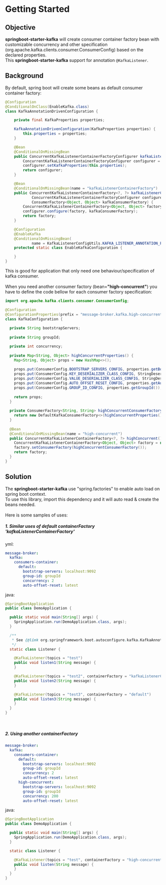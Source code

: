 # Getting Started

## Objective
<b>springboot-starter-kafka</b> will create consumer container factory bean with 
customizable concurrency and other specification (org.apache.kafka.clients.consumer.ConsumerConfig) based on the declared properties.
<br/>
This <b>springboot-starter-kafka</b> support for annotation <code>@KafkaListener</code>.<br/>

## Background
By default, spring boot will create some beans as default consumer container factory:
```java
@Configuration
@ConditionalOnClass(EnableKafka.class)
class KafkaAnnotationDrivenConfiguration {

	private final KafkaProperties properties;

	KafkaAnnotationDrivenConfiguration(KafkaProperties properties) {
		this.properties = properties;
	}

	@Bean
	@ConditionalOnMissingBean
	public ConcurrentKafkaListenerContainerFactoryConfigurer kafkaListenerContainerFactoryConfigurer() {
		ConcurrentKafkaListenerContainerFactoryConfigurer configurer = new ConcurrentKafkaListenerContainerFactoryConfigurer();
		configurer.setKafkaProperties(this.properties);
		return configurer;
	}

	@Bean
	@ConditionalOnMissingBean(name = "kafkaListenerContainerFactory")
	public ConcurrentKafkaListenerContainerFactory<?, ?> kafkaListenerContainerFactory(
			ConcurrentKafkaListenerContainerFactoryConfigurer configurer,
			ConsumerFactory<Object, Object> kafkaConsumerFactory) {
		ConcurrentKafkaListenerContainerFactory<Object, Object> factory = new ConcurrentKafkaListenerContainerFactory<Object, Object>();
		configurer.configure(factory, kafkaConsumerFactory);
		return factory;
	}

	@Configuration
	@EnableKafka
	@ConditionalOnMissingBean(
			name = KafkaListenerConfigUtils.KAFKA_LISTENER_ANNOTATION_PROCESSOR_BEAN_NAME)
	protected static class EnableKafkaConfiguration {

	}
}
```
This is good for application that only need one behaviour/specification of kafka consumer.<br/><br/>
When you need another consumer factory (bean=<b>"high-concurrent"</b>) you have to define the code bellow for each consumer factory specification:
```java
import org.apache.kafka.clients.consumer.ConsumerConfig;

@Configuration
@ConfigurationProperties(prefix = "message-broker.kafka.high-concurrent")
class KafkaConfiguration {
  
  private String bootstrapServers;
  
  private String groupId;

  private int concurrency;
  
  private Map<String, Object> highConcurrentProperties() {
    Map<String, Object> props = new HashMap<>();
    
    props.put(ConsumerConfig.BOOTSTRAP_SERVERS_CONFIG, properties.getBootstrapServers());
    props.put(ConsumerConfig.KEY_DESERIALIZER_CLASS_CONFIG, StringDeserializer.class);
    props.put(ConsumerConfig.VALUE_DESERIALIZER_CLASS_CONFIG, StringDeserializer.class);
    props.put(ConsumerConfig.AUTO_OFFSET_RESET_CONFIG, properties.getAutoOffsetReset());
    props.put(ConsumerConfig.GROUP_ID_CONFIG, properties.getGroupId());
    
    return props;
  }
  
  private ConsumerFactory<String, String> highConcurrentConsumerFactory() {
    return new DefaultKafkaConsumerFactory<>(highConcurrentProperties());
  }
  
  @Bean
  @ConditionalOnMissingBean(name = "high-concurrent")
  public ConcurrentKafkaListenerContainerFactory<?, ?> highConcurrent() {
    ConcurrentKafkaListenerContainerFactory<Object, Object> factory = new ConcurrentKafkaListenerContainerFactory<Object, Object>();
    factory.setConsumerFactory(highConcurrentConsumerFactory());
    return factory; 
  }
}
```   

## Solution
The <b>springboot-starter-kafka</b> use "spring.factories" to enable auto load on spring boot context.<br/>
To use this library, import this dependency and it will auto read & create the beans needed.<br/><br/> 
Here is some samples of uses:


##### 1. Similar uses of default containerFactory 'kafkaListenerContainerFactory'
yml:
```yaml
message-broker:
  kafka:
    consumers-container:
      default:
        bootstrap-servers: localhost:9092
        group-id: groupId
        concurrency: 2
        auto-offset-reset: latest
```
java:
```java
@SpringBootApplication
public class DemoApplication {

  public static void main(String[] args) {
    SpringApplication.run(DemoApplication.class, args);
  }

  /**
   * See {@link org.springframework.boot.autoconfigure.kafka.KafkaAnnotationDrivenConfiguration#kafkaListenerContainerFactory}
   */
  static class Listener {

    @KafkaListener(topics = "test")
    public void listen1(String message) {
    }

    @KafkaListener(topics = "test2", containerFactory = "kafkaListenerContainerFactory")
    public void listen2(String message) {
    }

    @KafkaListener(topics = "test3", containerFactory = "default")
    public void listen3(String message) {
    }
  }
}
```
<br/>

##### 2. Using another containerFactory
```yaml
message-broker:
  kafka:
    consumers-container:
      default:
        bootstrap-servers: localhost:9092
        group-id: groupId
        concurrency: 2
        auto-offset-reset: latest
      high-concurrent:
        bootstrap-servers: localhost:9092
        group-id: groupId
        concurrency: 200
        auto-offset-reset: latest
```
java:
```java
@SpringBootApplication
public class DemoApplication {

  public static void main(String[] args) {
    SpringApplication.run(DemoApplication.class, args);
  }

  static class Listener {

    @KafkaListener(topics = "test", containerFactory = "high-concurrent")
    public void listen(String message) {
    }
  }
}
```